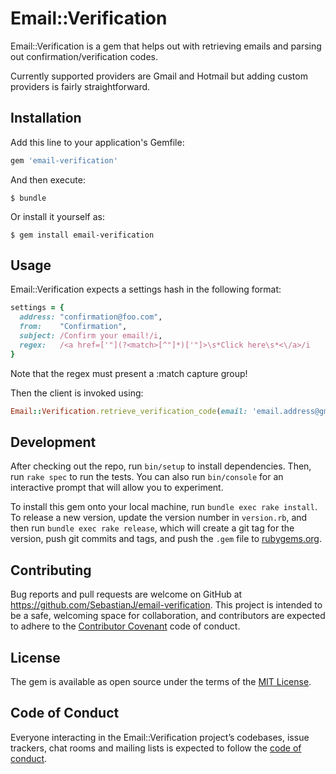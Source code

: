 # Email::Verification

Email::Verification is a gem that helps out with retrieving emails and parsing out confirmation/verification codes.

Currently supported providers are Gmail and Hotmail but adding custom providers is fairly straightforward.

## Installation

Add this line to your application's Gemfile:

```ruby
gem 'email-verification'
```

And then execute:

    $ bundle

Or install it yourself as:

    $ gem install email-verification

## Usage

Email::Verification expects a settings hash in the following format:

```ruby
settings = {
  address: "confirmation@foo.com",
  from:    "Confirmation",
  subject: /Confirm your email!/i,
  regex:   /<a href=['"](?<match>[^"]*)['"]>\s*Click here\s*<\/a>/i
}
```

Note that the regex must present a :match capture group!

Then the client is invoked using:

```ruby
Email::Verification.retrieve_verification_code(email: 'email.address@gmail.com', password: 's0mEpasSwOrD', settings: settings)
```

## Development

After checking out the repo, run `bin/setup` to install dependencies. Then, run `rake spec` to run the tests. You can also run `bin/console` for an interactive prompt that will allow you to experiment.

To install this gem onto your local machine, run `bundle exec rake install`. To release a new version, update the version number in `version.rb`, and then run `bundle exec rake release`, which will create a git tag for the version, push git commits and tags, and push the `.gem` file to [rubygems.org](https://rubygems.org).

## Contributing

Bug reports and pull requests are welcome on GitHub at https://github.com/SebastianJ/email-verification. This project is intended to be a safe, welcoming space for collaboration, and contributors are expected to adhere to the [Contributor Covenant](http://contributor-covenant.org) code of conduct.

## License

The gem is available as open source under the terms of the [MIT License](https://opensource.org/licenses/MIT).

## Code of Conduct

Everyone interacting in the Email::Verification project’s codebases, issue trackers, chat rooms and mailing lists is expected to follow the [code of conduct](https://github.com/SebastianJ/email-verification/blob/master/CODE_OF_CONDUCT.md).
